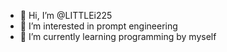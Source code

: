 - 👋 Hi, I’m @LITTLEi225
- 👀 I’m interested in prompt engineering
- 🌱 I’m currently learning programming by myself

<!---
LITTLEi225/LITTLEi225 is a ✨ special ✨ repository because its `README.md` (this file) appears on your GitHub profile.
You can click the Preview link to take a look at your changes.
--->

